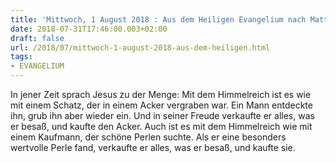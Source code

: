 ```yaml
---
title: 'Mittwoch, 1 August 2018 : Aus dem Heiligen Evangelium nach Matthäus - Mt 13,44-46.'
date: 2018-07-31T17:46:00.003+02:00
draft: false
url: /2018/07/mittwoch-1-august-2018-aus-dem-heiligen.html
tags: 
- EVANGELIUM
---
```


In jener Zeit sprach Jesus zu der Menge: Mit dem Himmelreich ist es wie mit einem Schatz, der in einem Acker vergraben war. Ein Mann entdeckte ihn, grub ihn aber wieder ein. Und in seiner Freude verkaufte er alles, was er besaß, und kaufte den Acker. Auch ist es mit dem Himmelreich wie mit einem Kaufmann, der schöne Perlen suchte. Als er eine besonders wertvolle Perle fand, verkaufte er alles, was er besaß, und kaufte sie.